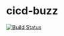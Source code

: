 # cicd-buzz
[![Build Status](https://travis-ci.org/testaccta12k/cicd-buzz.svg?branch=master)](https://travis-ci.org/testaccta12k/cicd-buzz)
